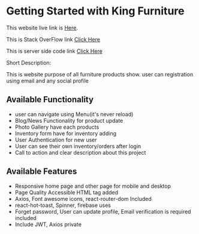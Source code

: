 # Getting Started with King Furniture

This website live link is [Here](https://assignment-11-b89a5.web.app/).

This is Stack OverFlow link [Click Here](https://stackoverflow.com/questions/72152593/how-to-pass-onclick-function-in-sibling-components-using-functional-components/72152679#72152679)


This is server side code link [Click Here](https://github.com/raselmahmud22/ware-house-management-server-side)


Short Description:

This is website purpose of all furniture products show. user can registration using email and any social profile 


## Available Functionality

* user can navigate using Menu(it's  never reload) 
* Blog/News Functionality for product update
* Photo Gallery have each products
* Inventory form have for inventory adding
* User Authentication for new user
* User can see their own inventory/orders after login
* Call to action and clear description about this project

## Available Features

* Responsive home page and other page for mobile and desktop
* Page Quality Accessible HTML tag added
* Axios, Font awesome icons, react-router-dom Included
* react-hot-toast, Spinner, firebase uses
* Forget password, User can update profile, Email verification is required included
* Include JWT, Axios private 
